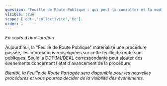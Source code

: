 ```yaml
---
question: "Feuille de Route Publique : qui peut la consulter et la modifier ?"
visible: true
scope: ['ddt','collectivite','be']
order: 1
---
```


*En cours d'amélioration*

Aujourd'hui, la "Feuille de Route Publique" matérialise une procédure passée, les informations renseignées sur cette feuille de route sont publiques.
Seule la DDT(M)/DEAL correspondante peut ajouter des évènements concernant l'état d'avancement de la procédure. 


_Bientôt, la Feuille de Route Partagée sera disponible pour les nouvelles procédures et vous pourrez décider de la visibilité des évènements._
